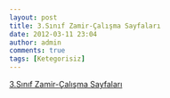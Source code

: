 ```yaml
---
layout: post
title: 3.Sınıf Zamir-Çalışma Sayfaları
date: 2012-03-11 23:04
author: admin
comments: true
tags: [Ketegorisiz]
---
```

<a href="http://3ucuncuisinif.googlecode.com/files/3snfturkcezamiretkinlikler.rar" target="_blank">3.Sınıf Zamir-Çalışma Sayfaları</a>
